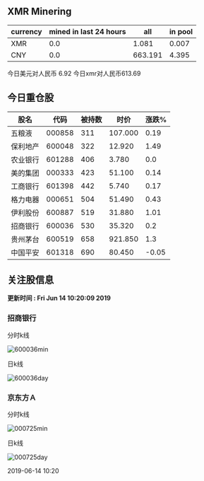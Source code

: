 ## XMR Minering

|currency|mined in last 24 hours|all|in pool|
|---|---|---|---|
|XMR|0.0|1.081|0.007|
|CNY|0.0|663.191|4.395|

今日美元对人民币 6.92	今日xmr对人民币613.69


## 今日重仓股 

|股名|代码|被持数|时价|涨跌%|
|---|---|---|---|---|
|五粮液|000858|311|107.000|0.19|
|保利地产|600048|322|12.920|1.49|
|农业银行|601288|406|3.780|0.0|
|美的集团|000333|423|51.100|0.14|
|工商银行|601398|442|5.740|0.17|
|格力电器|000651|504|51.490|0.43|
|伊利股份|600887|519|31.880|1.01|
|招商银行|600036|530|35.320|0.2|
|贵州茅台|600519|658|921.850|1.3|
|中国平安|601318|690|80.450|-0.05|

## 关注股信息
**更新时间 : Fri Jun 14 10:20:09 2019**
### 招商银行 
分时k线

![600036min](http://image.sinajs.cn/newchart/min/n/sh600036.gif)

日k线

![600036day](http://image.sinajs.cn/newchart/daily/n/sh600036.gif)

### 京东方Ａ 
分时k线

![000725min](http://image.sinajs.cn/newchart/min/n/sz000725.gif)

日k线

![000725day](http://image.sinajs.cn/newchart/daily/n/sz000725.gif)

2019-06-14 10:20